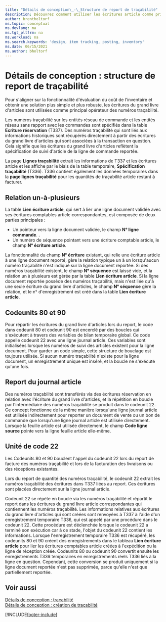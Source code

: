 ```yaml
---
title: "Détails de conception\_-\_Structure de report de traçabilité"
description: Découvrez comment utiliser les écritures article comme principal opérateur des numéros traçabilité dans la structure de report de traçabilité.
author: brentholtorf
ms.topic: conceptual
ms.devlang: na
ms.tgt_pltfrm: na
ms.workload: na
ms.search.keywords: 'design, item tracking, posting, inventory'
ms.date: 06/15/2021
ms.author: bholtorf
---
```

# <a name="design-details-item-tracking-posting-structure"></a>Détails de conception : structure de report de traçabilité
Pour s'aligner sur la fonctionnalité d'évaluation du coût de l'inventaire et obtenir une solution plus simple et plus robuste, les écritures du grand livre d'articles sont utilisées comme principal opérateur des numéros traçabilité.  
  
Les numéros traçabilité sur les entités réseau de commande et les entités réseau sans rapport avec les commandes sont spécifiés dans la table **Ecriture réservation** (T337). Des numéros traçabilité qui sont liés aux informations historiques sont récupérés directement à partir des écritures du grand livre d'articles qui sont associées à la transaction en question. Cela signifie que les écritures du grand livre d'articles reflètent la spécification de suivi d'article de la ligne de commande reportée.  
  
La page **Lignes traçabilité** extrait les informations de T337 et les écritures article et les affiche par le biais de la table temporaire, **Spécification traçabilité** (T336). T336 contient également les données temporaires dans la **page lignes traçabilité** pour les quantités de traçabilité article restant à facturer.  
  
## <a name="one-to-many-relation"></a>Relation un-à-plusieurs
La table **Lien écriture article**, qui sert à lier une ligne document validée avec ses écritures comptables article correspondantes, est composée de deux parties principales :  
  
* Un pointeur vers la ligne document validée, le champ **N° ligne commande**. .  
* Un numéro de séquence pointant vers une écriture comptable article, le champ **N° écriture article**.  
  
La fonctionnalité du champ **N° écriture** existant, qui relie une écriture article à une ligne document reporté, gère la relation typique un à un lorsqu'aucun numéro traçabilité n'est indiqué sur la ligne document reportée. Si des numéros traçabilité existent, le champ **N° séquence** est laissé vide, et la relation un à plusieurs est gérée par la table **Lien écriture article**. Si la ligne document reportée possède des numéros traçabilité, mais n'est liée qu'à une seule écriture du grand livre d'articles, le champ **N° séquence** gère la relation, et le n° d'enregistrement est créé dans la table **Lien écriture article**.  
  
## <a name="codeunits-80-and-90"></a>Codeunits 80 et 90
Pour répartir les écritures du grand livre d'articles lors du report, le code dans codeunit 80 et codeunit 90 est encerclé par des boucles qui s'exécutent à travers des variables de bilan temporaire global. Ce code appelle codeunit 22 avec une ligne journal article. Ces variables sont initialisées lorsque les numéros de suivi des articles existent pour la ligne document. Pour garder un code simple, cette structure de bouclage est toujours utilisée. Si aucun numéro traçabilité n'existe pour la ligne document, un enregistrement unique est inséré, et la boucle ne s'exécute qu'une fois.  
  
## <a name="posting-the-item-journal"></a>Report du journal article
Des numéros traçabilité sont transférés via des écritures réservation en relation avec l'écriture du grand livre d'articles, et la répétition en boucle par l'intermédiaire des numéros traçabilité se produit dans le codeunit 22. Ce concept fonctionne de la même manière lorsqu'une ligne journal article est utilisée indirectement pour reporter un document de vente ou un bon de commande que lorsqu'une ligne journal article est utilisée directement. Lorsque la feuille article est utilisée directement, le champ **Code ligne source** pointe vers la ligne feuille article elle-même.  
  
## <a name="code-unit-22"></a>Unité de code 22
Les Codeunits 80 et 90 bouclent l'appel du codeunit 22 lors du report de facture des numéros traçabilité et lors de la facturation des livraisons ou des réceptions existantes.  
  
Lors du report de quantité des numéros traçabilité, le codeunit 22 extrait les numéros traçabilité des écritures dans T337 liées au report. Ces écritures sont placées directement sur la ligne journal article.  
  
Codeunit 22 se répète en boucle via les numéros traçabilité et répartit le report dans les écritures du grand livre article correspondantes qui contiennent les numéros traçabilité. Les informations relatives aux écritures du grand livre d'articles qui sont créées sont renvoyées à T337 à l'aide d'un enregistrement temporaire T336, qui est appelé par une procédure dans le codeunit 22. Cette procédure est déclenchée lorsque le codeunit 22 a terminé son exécution car à ce stade, l'objet du codeunit 22 contient les informations. Lorsque l'enregistrement temporaire T336 est récupéré, les codeunits 80 et 90 créent des enregistrements dans le tableau **Lien écriture article** pour lier les écritures comptables article créées à l'expédition ou la ligne de réception créée. Codeunits 80 ou codeunit 90 convertit ensuite les enregistrements T336 temporaires en enregistrements réels T336 liés à la ligne en question. Cependant, cette conversion se produit uniquement si la ligne document reportée n'est pas supprimée, parce qu'elle n'est que partiellement reportée.  
  
## <a name="see-also"></a>Voir aussi
[Détails de conception : traçabilité](design-details-item-tracking.md)   
[Détails de conception : création de traçabilité](design-details-item-tracking-design.md)

[!INCLUDE[footer-include](includes/footer-banner.md)]
